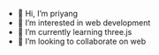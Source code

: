 - 👋 Hi, I’m priyang
- 👀 I’m interested in web development
- 🌱 I’m currently learning three.js
- 💞️ I’m looking to collaborate on web


<!---
wolfie9898/wolfie9898 is a ✨ special ✨ repository because its `README.md` (this file) appears on your GitHub profile.
You can click the Preview link to take a look at your changes.
--->
